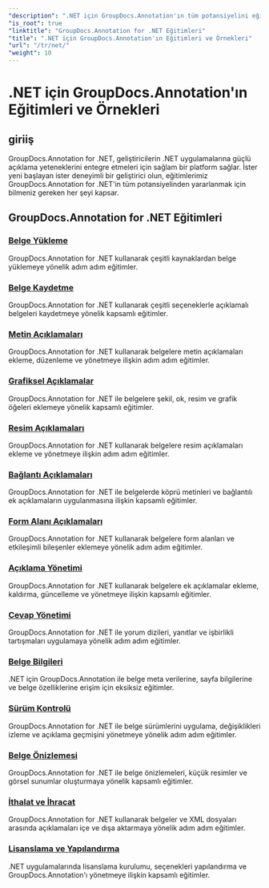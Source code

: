 ```yaml
---
"description": ".NET için GroupDocs.Annotation'ın tüm potansiyelini eğitimlerimizle açığa çıkarın. Sorunsuz bir şekilde entegre edin, iş birliğini geliştirin ve iş akışlarını kolaylaştırın."
"is_root": true
"linktitle": "GroupDocs.Annotation for .NET Eğitimleri"
"title": ".NET için GroupDocs.Annotation'ın Eğitimleri ve Örnekleri"
"url": "/tr/net/"
"weight": 10
---
```


# .NET için GroupDocs.Annotation'ın Eğitimleri ve Örnekleri

## giriiş

GroupDocs.Annotation for .NET, geliştiricilerin .NET uygulamalarına güçlü açıklama yeteneklerini entegre etmeleri için sağlam bir platform sağlar. İster yeni başlayan ister deneyimli bir geliştirici olun, eğitimlerimiz GroupDocs.Annotation for .NET'in tüm potansiyelinden yararlanmak için bilmeniz gereken her şeyi kapsar.

## GroupDocs.Annotation for .NET Eğitimleri
### [Belge Yükleme](./document-loading)
GroupDocs.Annotation for .NET kullanarak çeşitli kaynaklardan belge yüklemeye yönelik adım adım eğitimler.

### [Belge Kaydetme](./document-saving)
GroupDocs.Annotation for .NET kullanarak çeşitli seçeneklerle açıklamalı belgeleri kaydetmeye yönelik kapsamlı eğitimler.

### [Metin Açıklamaları](./text-annotations)
GroupDocs.Annotation for .NET kullanarak belgelere metin açıklamaları ekleme, düzenleme ve yönetmeye ilişkin adım adım eğitimler.

### [Grafiksel Açıklamalar](./graphical-annotations)
GroupDocs.Annotation for .NET ile belgelere şekil, ok, resim ve grafik öğeleri eklemeye yönelik kapsamlı eğitimler.

### [Resim Açıklamaları](./image-annotations)
GroupDocs.Annotation for .NET kullanarak belgelere resim açıklamaları ekleme ve yönetmeye ilişkin adım adım eğitimler.

### [Bağlantı Açıklamaları](./link-annotations)
GroupDocs.Annotation for .NET ile belgelerde köprü metinleri ve bağlantılı ek açıklamaların uygulanmasına ilişkin kapsamlı eğitimler.

### [Form Alanı Açıklamaları](./form-field-annotations)
GroupDocs.Annotation for .NET kullanarak belgelere form alanları ve etkileşimli bileşenler eklemeye yönelik adım adım eğitimler.

### [Açıklama Yönetimi](./annotation-management)
GroupDocs.Annotation for .NET kullanarak belgelere ek açıklamalar ekleme, kaldırma, güncelleme ve yönetmeye ilişkin kapsamlı eğitimler.

### [Cevap Yönetimi](./reply-management)
GroupDocs.Annotation for .NET ile yorum dizileri, yanıtlar ve işbirlikli tartışmaları uygulamaya yönelik adım adım eğitimler.

### [Belge Bilgileri](./document-information)
.NET için GroupDocs.Annotation ile belge meta verilerine, sayfa bilgilerine ve belge özelliklerine erişim için eksiksiz eğitimler.

### [Sürüm Kontrolü](./version-control)
GroupDocs.Annotation for .NET ile belge sürümlerini uygulama, değişiklikleri izleme ve açıklama geçmişini yönetmeye yönelik adım adım eğitimler.

### [Belge Önizlemesi](./document-preview)
GroupDocs.Annotation for .NET ile belge önizlemeleri, küçük resimler ve görsel sunumlar oluşturmaya yönelik kapsamlı eğitimler.

### [İthalat ve İhracat](./import-and-export)
GroupDocs.Annotation for .NET kullanarak belgeler ve XML dosyaları arasında açıklamaları içe ve dışa aktarmaya yönelik adım adım eğitimler.

### [Lisanslama ve Yapılandırma](./licensing-and-configuration)
.NET uygulamalarında lisanslama kurulumu, seçenekleri yapılandırma ve GroupDocs.Annotation'ı yönetmeye ilişkin kapsamlı eğitimler.